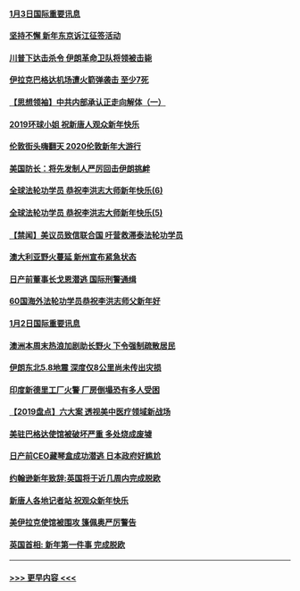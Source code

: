 #### [1月3日国际重要讯息](../pages/prog202/a102744301.md?t=01032211) 
#### [坚持不懈 新年东京诉江征签活动](../pages/prog202/a102744303.md?t=01032211) 
#### [川普下达击杀令 伊朗革命卫队将领被击毙](../pages/prog202/a102741911.md?t=01032211) 
#### [伊拉克巴格达机场遭火箭弹袭击 至少7死](../pages/prog202/a102744115.md?t=01032211) 
#### [【思想领袖】中共内部承认正走向解体（一）](../pages/prog202/a102744097.md?t=01032211) 
#### [2019环球小姐 祝新唐人观众新年快乐](../pages/prog202/a102744043.md?t=01032211) 
#### [伦敦街头嗨翻天 2020伦敦新年大游行](../pages/prog202/a102743925.md?t=01032211) 
#### [美国防长：将先发制人严厉回击伊朗挑衅](../pages/prog202/a102743930.md?t=01032211) 
#### [全球法轮功学员 恭祝李洪志大师新年快乐(6)](../pages/prog202/a102743899.md?t=01032211) 
#### [全球法轮功学员 恭祝李洪志大师新年快乐(5)](../pages/prog202/a102743766.md?t=01032211) 
#### [【禁闻】美议员致信联合国 吁营救滞泰法轮功学员](../pages/prog202/a102743781.md?t=01032211) 
#### [澳大利亚野火蔓延 新州宣布紧急状态](../pages/prog202/a102743681.md?t=01032211) 
#### [日产前董事长戈恩潜逃 国际刑警通缉](../pages/prog202/a102743676.md?t=01032211) 
#### [60国海外法轮功学员恭祝李洪志师父新年好](../pages/prog202/a102743628.md?t=01032211) 
#### [1月2日国际重要讯息](../pages/prog202/a102743488.md?t=01032211) 
#### [澳洲本周末热浪加剧助长野火 下令强制疏散居民](../pages/prog202/a102743421.md?t=01032211) 
#### [伊朗东北5.8地震 深度仅8公里尚未传出灾损](../pages/prog202/a102743396.md?t=01032211) 
#### [印度新德里工厂火警 厂房倒塌恐有多人受困](../pages/prog202/a102743386.md?t=01032211) 
#### [【2019盘点】六大案 透视美中医疗领域新战场](../pages/prog202/a102743227.md?t=01032211) 
#### [美驻巴格达使馆被破坏严重 多处烧成废墟](../pages/prog202/a102743244.md?t=01032211) 
#### [日产前CEO藏琴盒成功潜逃 日本政府好尴尬](../pages/prog202/a102742937.md?t=01032211) 
#### [约翰逊新年致辞:英国将于近几周内完成脱欧](../pages/prog202/a102742956.md?t=01032211) 
#### [新唐人各地记者站 祝观众新年快乐](../pages/prog202/a102742785.md?t=01032211) 
#### [美伊拉克使馆被围攻 篷佩奥严厉警告](../pages/prog202/a102742994.md?t=01032211) 
#### [英国首相: 新年第一件事 完成脱欧](../pages/prog202/a102742907.md?t=01032211) 

----
#### [ >>> 更早内容 <<< ](../indexes/prog202-earlier.md)
